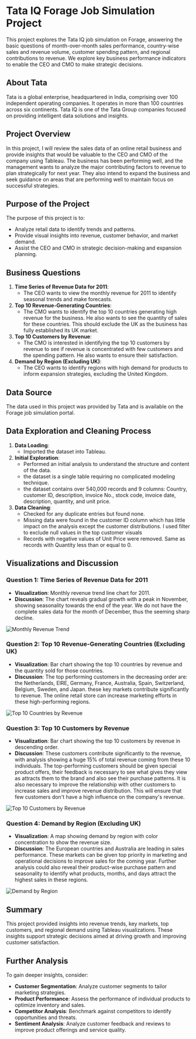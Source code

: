 # Tata IQ Forage Job Simulation Project
This project explores the Tata IQ job simulation on Forage, answering the basic questions of month-over-month sales performance, country-wise sales and revenue volume, customer spending pattern, and regional contributions to revenue. We explore key business performance indicators to enable the CEO and CMO to make strategic decisions.

## About Tata
Tata is a global enterprise, headquartered in India, comprising over 100 independent operating companies. It operates in more than 100 countries across six continents. Tata IQ is one of the Tata Group companies focused on providing intelligent data solutions and insights.

## Project Overview
In this project, I will review the sales data of an online retail business and provide insights that would be valuable to the CEO and CMO of the company using Tableau. The business has been performing well, and the management wants to analyze the major contributing factors to revenue to plan strategically for next year. They also intend to expand the business and seek guidance on areas that are performing well to maintain focus on successful strategies.

## Purpose of the Project
The purpose of this project is to:
- Analyze retail data to identify trends and patterns.
- Provide visual insights into revenue, customer behavior, and market demand.
- Assist the CEO and CMO in strategic decision-making and expansion planning.

## Business Questions
1. **Time Series of Revenue Data for 2011**:
   - The CEO wants to view the monthly revenue for 2011 to identify seasonal trends and make forecasts.
2. **Top 10 Revenue-Generating Countries**:
   - The CMO wants to identify the top 10 countries generating high revenue for the business. He also wants to see the quantity of sales for these countries. This should exclude the UK as the business has fully established its UK market.
3. **Top 10 Customers by Revenue**:
   - The CMO is interested in identifying the top 10 customers by revenue to see if revenue is concentrated with few customers and the spending pattern. He also wants to ensure their satisfaction.
4. **Demand by Region (Excluding UK)**:
   - The CEO wants to identify regions with high demand for products to inform expansion strategies, excluding the United Kingdom.

## Data Source
The data used in this project was provided by Tata and is available on the Forage job simulation portal.
## Data Exploration and Cleaning Process
1. **Data Loading**:
   - Imported the dataset into Tableau.
2. **Initial Exploration**:
   - Performed an initial analysis to understand the structure and content of the data.
   - the dataset is a single table requiring no complicated modeling technique.
   - the dataset contains over 540,000 records and 9 columns: Country, customer ID, description, invoice No., stock code, invoice date, description, quantity, and unit price.
3. **Data Cleaning**:
   - Checked for any duplicate entries but found none.
   - Missing data were found in the customer ID column which has little impact on the analysis except the customer distributions. I used filter to exclude null values in the top customer visuals
   - Records with negative values of Unit Price were removed. Same as records with Quantity less than or equal to 0. 

## Visualizations and Discussion
### Question 1: Time Series of Revenue Data for 2011
- **Visualization**: Monthly revenue trend line chart for 2011.
- **Discussion**: The chart reveals gradual growth with a peak in November, showing seasonality towards the end of the year. We do not have the complete sales data for the month of December, thus the seeming sharp decline.
  
![Monthly Revenue Trend](path_to_image)

### Question 2: Top 10 Revenue-Generating Countries (Excluding UK)
- **Visualization**: Bar chart showing the top 10 countries by revenue and the quantity sold for those countries.
- **Discussion**: The top performing customers in the decreasing order are: the Netherlands, EIRE, Germany, France, Australia, Spain, Switzerland, Belgium, Sweden, and Japan. these key markets contribute significantly to revenue. The online retail store can increase marketing efforts in these high-performing regions.

![Top 10 Countries by Revenue](.https://drive.google.com/file/d/1R3O3uM4IG9Mymiy9r90xf24UZ23XjHS2/view?usp=sharing)

### Question 3: Top 10 Customers by Revenue
- **Visualization**: Bar chart showing the top 10 customers by revenue in descending order.
- **Discussion**: These customers contribute significantly to the revenue, with analysis showing a huge 15% of total revenue coming from these 10 individuals. The top-performing customers should be given special product offers, their feedback is necessary to see what gives they view as attracts them to the brand and also see their purchase patterns. It is also necessary to improve the relationship with other customers to increase sales and improve revenue distribution. This will ensure that few customers don't have a high influence on the company's revenue.

![Top 10 Customers by Revenue](path_to_image)

### Question 4: Demand by Region (Excluding UK)
- **Visualization**: A map showing demand by region with color concentration to show the revenue size.
- **Discussion**: The European countries and Australia are leading in sales performance. These markets can be given top priority in marketing and operational decisions to improve sales for the coming year. Further analysis could also reveal their product-wise purchase pattern and seasonality to identify what products, months, and days attract the highest sales in these regions. 

![Demand by Region](path_to_image)

## Summary
This project provided insights into revenue trends, key markets, top customers, and regional demand using Tableau visualizations. These insights support strategic decisions aimed at driving growth and improving customer satisfaction.

## Further Analysis
To gain deeper insights, consider:
- **Customer Segmentation**: Analyze customer segments to tailor marketing strategies.
- **Product Performance**: Assess the performance of individual products to optimize inventory and sales.
- **Competitor Analysis**: Benchmark against competitors to identify opportunities and threats.
- **Sentiment Analysis**: Analyze customer feedback and reviews to improve product offerings and service quality.


